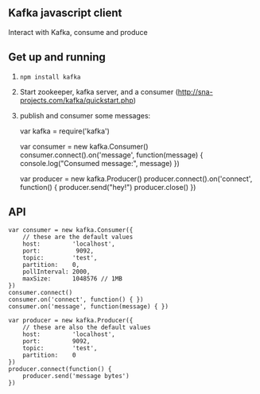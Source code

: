 Kafka javascript client
-----------------------
Interact with Kafka, consume and produce

Get up and running
------------------
1. `npm install kafka`
2. Start zookeeper, kafka server, and a consumer (http://sna-projects.com/kafka/quickstart.php)
3. publish and consumer some messages:

	var kafka = require('kafka')

	var consumer = new kafka.Consumer()
	consumer.connect().on('message', function(message) {
		console.log("Consumed message:", message)
	})
	
	var producer = new kafka.Producer()
	producer.connect().on('connect', function() {
		producer.send("hey!")
		producer.close()
	})

API
---

	var consumer = new kafka.Consumer({
		// these are the default values
		host:         'localhost',
		port:          9092,
		topic:        'test',
		partition:    0,
		pollInterval: 2000,
		maxSize:      1048576 // 1MB
	})
	consumer.connect()
	consumer.on('connect', function() { })
	consumer.on('message', function(message) { })
	
	var producer = new kafka.Producer({
		// these are also the default values
		host:         'localhost',
		port:         9092,
		topic:        'test',
		partition:    0
	})
	producer.connect(function() {
		producer.send('message bytes')
	})
